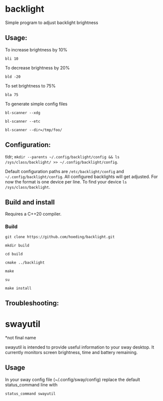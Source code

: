 # backlight
Simple program to adjust backlight brightness

## Usage:

To increase brightness by 10%

`bli 10`

To decrease brightness by 20%

`bld -20`

To set brightness to 75%

`bla 75`

To generate simple config files

`bl-scanner --xdg` 

`bl-scanner --etc`
  
`bl-scanner --dir=/tmp/foo/`
  

## Configuration:
tldr; `mkdir --parents ~/.config/backlight/config && ls /sys/class/backlight/ >> ~/.config/backlight/config`.

Default configuration paths are `/etc/backlight/config` and `~/.config/backlight/config`. All configured backlights will get adjusted. For now the format is one device per line. To find your device `ls /sys/class/backlight`.

## Build and install
Requires a C++20 compiler.
### Build
`git clone https://github.com/hoeding/backlight.git`

`mkdir build`

`cd build`

`cmake ../backlight`

`make`

`su`

`make install`
## Troubleshooting:


# swayutil
*not final name

swayutil is intended to provide useful information to your sway desktop. It currently monitors screen brightness, time and battery remaining.

## Usage

In your sway config file (~/.config/sway/config) replace the default status_command line with

`status_command swayutil`

